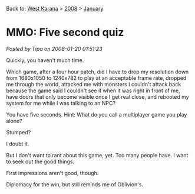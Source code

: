 Back to: [West Karana](/posts/westkarana.md) > [2008](/posts/2008/westkarana.md) > [January](./westkarana.md)
# MMO: Five second quiz

*Posted by Tipa on 2008-01-20 01:51:23*

Quickly, you haven't much time.

Which game, after a four hour patch, did I have to drop my resolution down from 1680x1050 to 1240x782 to play at an acceptable frame rate, dropped me through the world, attacked me with monsters I couldn't attack back because the game said I couldn't see it when it was right in front of me, have doors that only become visible once I get real close, and rebooted my system for me while I was talking to an NPC?

You have five seconds. Hint: What do you call a multiplayer game you play alone?

Stumped?

I doubt it.

But I don't want to rant about this game, yet. Too many people have. I want to seek out the good things.

First impressions aren't good, though.

Diplomacy for the win, but still reminds me of Oblivion's.


